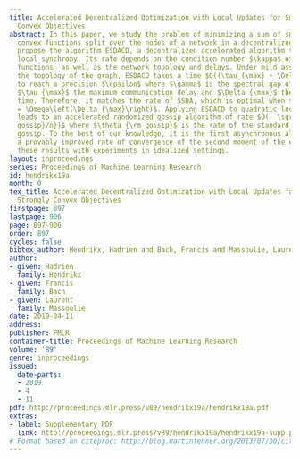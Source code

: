 ```yaml
---
title: Accelerated Decentralized Optimization with Local Updates for Smooth and Strongly
  Convex Objectives
abstract: In this paper, we study the problem of minimizing a sum of smooth and strongly
  convex functions split over the nodes of a network in a decentralized fashion. We
  propose the algorithm ESDACD, a decentralized accelerated algorithm that only requires
  local synchrony. Its rate depends on the condition number $\kappa$ of the local
  functions  as well as the network topology and delays. Under mild assumptions on
  the topology of the graph, ESDACD takes a time $O((\tau_{\max} + \Delta_{\max})\sqrt{{\kappa}/{\gamma}}\ln(\epsilon^{-1}))$
  to reach a precision $\epsilon$ where $\gamma$ is the spectral gap of the graph,
  $\tau_{\max}$ the maximum communication delay and $\Delta_{\max}$ the maximum computation
  time. Therefore, it matches the rate of SSDA, which is optimal when $\tau_{\max}
  = \Omega\left(\Delta_{\max}\right)$. Applying ESDACD to quadratic local functions
  leads to an accelerated randomized gossip algorithm of rate $O(  \sqrt{\theta_{\rm
  gossip}/n})$ where $\theta_{\rm gossip}$ is the rate of the standard randomized
  gossip. To the best of our knowledge, it is the first asynchronous algorithm with
  a provably improved rate of convergence of the second moment of the error. We illustrate
  these results with experiments in idealized settings.
layout: inproceedings
series: Proceedings of Machine Learning Research
id: hendrikx19a
month: 0
tex_title: Accelerated Decentralized Optimization with Local Updates for Smooth and
  Strongly Convex Objectives
firstpage: 897
lastpage: 906
page: 897-906
order: 897
cycles: false
bibtex_author: Hendrikx, Hadrien and Bach, Francis and Massoulie, Laurent
author:
- given: Hadrien
  family: Hendrikx
- given: Francis
  family: Bach
- given: Laurent
  family: Massoulie
date: 2019-04-11
address: 
publisher: PMLR
container-title: Proceedings of Machine Learning Research
volume: '89'
genre: inproceedings
issued:
  date-parts:
  - 2019
  - 4
  - 11
pdf: http://proceedings.mlr.press/v89/hendrikx19a/hendrikx19a.pdf
extras:
- label: Supplementary PDF
  link: http://proceedings.mlr.press/v89/hendrikx19a/hendrikx19a-supp.pdf
# Format based on citeproc: http://blog.martinfenner.org/2013/07/30/citeproc-yaml-for-bibliographies/
---
```

